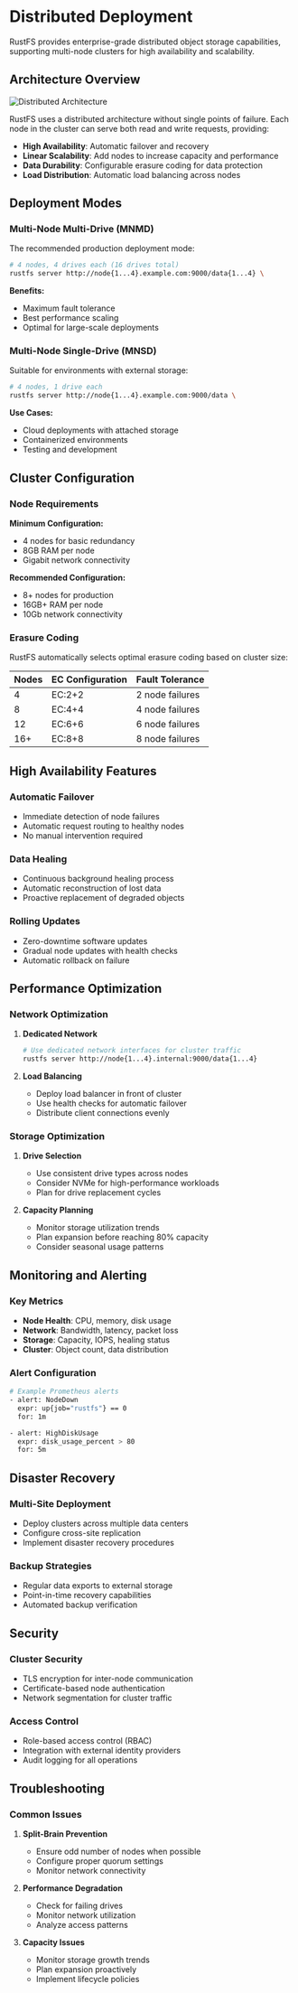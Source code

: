 # Distributed Deployment

RustFS provides enterprise-grade distributed object storage capabilities, supporting multi-node clusters for high availability and scalability.

## Architecture Overview

![Distributed Architecture](./images/s2-1.png)

RustFS uses a distributed architecture without single points of failure. Each node in the cluster can serve both read and write requests, providing:

- **High Availability**: Automatic failover and recovery
- **Linear Scalability**: Add nodes to increase capacity and performance
- **Data Durability**: Configurable erasure coding for data protection
- **Load Distribution**: Automatic load balancing across nodes

## Deployment Modes

### Multi-Node Multi-Drive (MNMD)

The recommended production deployment mode:

```bash
# 4 nodes, 4 drives each (16 drives total)
rustfs server http://node{1...4}.example.com:9000/data{1...4} \
```

**Benefits:**

- Maximum fault tolerance
- Best performance scaling
- Optimal for large-scale deployments

### Multi-Node Single-Drive (MNSD)

Suitable for environments with external storage:

```bash
# 4 nodes, 1 drive each
rustfs server http://node{1...4}.example.com:9000/data \
```

**Use Cases:**

- Cloud deployments with attached storage
- Containerized environments
- Testing and development

## Cluster Configuration

### Node Requirements

**Minimum Configuration:**

- 4 nodes for basic redundancy
- 8GB RAM per node
- Gigabit network connectivity

**Recommended Configuration:**

- 8+ nodes for production
- 16GB+ RAM per node
- 10Gb network connectivity

### Erasure Coding

RustFS automatically selects optimal erasure coding based on cluster size:

| Nodes | EC Configuration | Fault Tolerance |
|-------|------------------|-----------------|
| 4     | EC:2+2          | 2 node failures |
| 8     | EC:4+4          | 4 node failures |
| 12    | EC:6+6          | 6 node failures |
| 16+   | EC:8+8          | 8 node failures |

## High Availability Features

### Automatic Failover

- Immediate detection of node failures
- Automatic request routing to healthy nodes
- No manual intervention required

### Data Healing

- Continuous background healing process
- Automatic reconstruction of lost data
- Proactive replacement of degraded objects

### Rolling Updates

- Zero-downtime software updates
- Gradual node updates with health checks
- Automatic rollback on failure

## Performance Optimization

### Network Optimization

1. **Dedicated Network**

   ```bash
   # Use dedicated network interfaces for cluster traffic
   rustfs server http://node{1...4}.internal:9000/data{1...4}
   ```

2. **Load Balancing**
   - Deploy load balancer in front of cluster
   - Use health checks for automatic failover
   - Distribute client connections evenly

### Storage Optimization

1. **Drive Selection**
   - Use consistent drive types across nodes
   - Consider NVMe for high-performance workloads
   - Plan for drive replacement cycles

2. **Capacity Planning**
   - Monitor storage utilization trends
   - Plan expansion before reaching 80% capacity
   - Consider seasonal usage patterns

## Monitoring and Alerting

### Key Metrics

- **Node Health**: CPU, memory, disk usage
- **Network**: Bandwidth, latency, packet loss
- **Storage**: Capacity, IOPS, healing status
- **Cluster**: Object count, data distribution

### Alert Configuration

```bash
# Example Prometheus alerts
- alert: NodeDown
  expr: up{job="rustfs"} == 0
  for: 1m

- alert: HighDiskUsage
  expr: disk_usage_percent > 80
  for: 5m
```

## Disaster Recovery

### Multi-Site Deployment

- Deploy clusters across multiple data centers
- Configure cross-site replication
- Implement disaster recovery procedures

### Backup Strategies

- Regular data exports to external storage
- Point-in-time recovery capabilities
- Automated backup verification

## Security

### Cluster Security

- TLS encryption for inter-node communication
- Certificate-based node authentication
- Network segmentation for cluster traffic

### Access Control

- Role-based access control (RBAC)
- Integration with external identity providers
- Audit logging for all operations

## Troubleshooting

### Common Issues

1. **Split-Brain Prevention**
   - Ensure odd number of nodes when possible
   - Configure proper quorum settings
   - Monitor network connectivity

2. **Performance Degradation**
   - Check for failing drives
   - Monitor network utilization
   - Analyze access patterns

3. **Capacity Issues**
   - Monitor storage growth trends
   - Plan expansion proactively
   - Implement lifecycle policies
